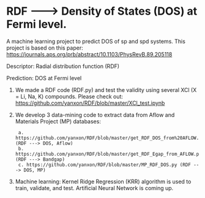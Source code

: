 # RDF ---> Density of States (DOS) at Fermi level.

A machine learning project to predict DOS of sp and spd systems. This project is based on this paper:
https://journals.aps.org/prb/abstract/10.1103/PhysRevB.89.205118

Descriptor:
Radial distribution function (RDF)

Prediction:
DOS at Fermi level

1. We made a RDF code (RDF.py) and test the validity using several XCl (X = Li, Na, K) compounds.
   Please check out:
   https://github.com/yanxon/RDF/blob/master/XCl_test.ipynb

2.  We develop 3 data-mining code to extract data from Aflow and Materials Project (MP) databases:

         a. https://github.com/yanxon/RDF/blob/master/get_RDF_DOS_from%20AFLOW.py (RDF ---> DOS, Aflow)
         b. https://github.com/yanxon/RDF/blob/master/get_RDF_Egap_from_AFLOW.py (RDF ---> Bandgap)
         c. https://github.com/yanxon/RDF/blob/master/MP_RDF_DOS.py (RDF ---> DOS, MP)

3. Machine learning:
   Kernel Ridge Regression (KRR) algorithm is used to train, validate, and test.
   Artificial Neural Network is coming up.
